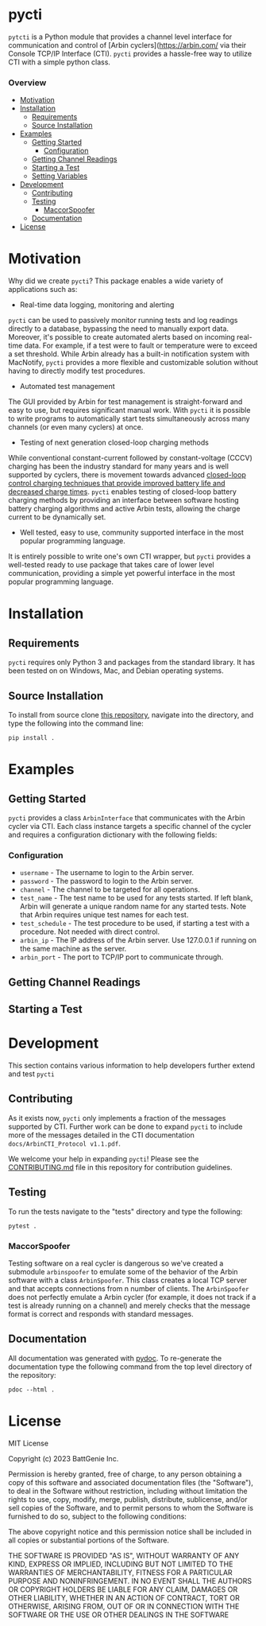 # pycti

`pytcti` is a Python module that provides a channel level interface for communication and control of [Arbin cyclers](https://arbin.com/ via their Console TCP/IP Interface (CTI). `pycti` provides a hassle-free way to utilize CTI with a simple python class.

### Overview

- [Motivation](#Motivation)
- [Installation](#Installation)
    - [Requirements](#Requirements)
    - [Source Installation](#source-installation)
- [Examples](#Examples)
  - [Getting Started](#getting-started)
    - [Configuration](#Configuration)
  - [Getting Channel Readings](#getting-channel-readings) 
  - [Starting a Test](#starting-a-test)
  - [Setting Variables](#setting-variables)
- [Development](#Dev)
  - [Contributing](#Contributing)
  - [Testing](#Testing)
    - [MaccorSpoofer](#MaccorSpoofer)
  - [Documentation](#Documentation)
- [License](#License)

# <a name="Motivation"></a>Motivation

Why did we create `pycti`? This package enables a wide variety of applications such as:

- Real-time data logging, monitoring and alerting

`pycti` can be used to passively monitor running tests and log readings directly to a database, bypassing the need to manually export data. Moreover, it's possible to create automated alerts based on incoming real-time data. For example, if a test were to fault or temperature were to exceed a set threshold. While Arbin already has a built-in notification system with MacNotify, `pycti` provides a more flexible and customizable solution without having to directly modify test procedures. 

- Automated test management

The GUI provided by Arbin for test management is straight-forward and easy to use, but requires significant manual work. With `pycti` it is possible to write programs to automatically start tests simultaneously across many channels (or even many cyclers) at once.

- Testing of next generation closed-loop charging methods

While conventional constant-current followed by constant-voltage (CCCV) charging has been the industry standard for many years and is well supported by cyclers, there is movement towards advanced [closed-loop control charging techniques that provide improved battery life and decreased charge times](https://battgenie.life/technology/). `pycti` enables testing of closed-loop battery charging methods by providing an interface between software hosting battery charging algorithms and active Arbin tests, allowing the charge current to be dynamically set.

- Well tested, easy to use, community supported interface in the most popular programming language. 

It is entirely possible to write one's own CTI wrapper, but `pycti` provides a well-tested ready to use package that takes care of lower level communication, providing a simple yet powerful interface in the most popular programming language. 

# <a name="Installation"></a>Installation

## <a name="Requirements"></a>Requirements

`pycti` requires only Python 3 and packages from the standard library. It has been tested on on Windows, Mac, and Debian operating systems.

## <a name="Source Installation"></a>Source Installation

To install from source clone [this repository](https://github.com/BattGenie/pycti), navigate into the directory, and type the following into the command line:

```
pip install .
```

# <a name="Examples"></a>Examples

## <a name="Getting Started"></a>Getting Started

`pycti` provides a class `ArbinInterface` that communicates with the Arbin cycler via CTI. Each class instance targets a specific channel of the cycler and requires a configuration dictionary with the following fields:

### <a name="Configuration"></a>Configuration

- `username` - The username to login to the Arbin server.
- `password` - The password to login to the Arbin server.
- `channel` - The channel to be targeted for all operations.
- `test_name` - The test name to be used for any tests started. If left blank, Arbin will generate a unique random name for any started tests. Note that Arbin requires unique test names for each test.
- `test_schedule` - The test procedure to be used, if starting a test with a procedure. Not needed with direct control.
- `arbin_ip` - The IP address of the Arbin server. Use 127.0.0.1 if running on the same machine as the server.
- `arbin_port` - The port to TCP/IP port to communicate through.

## <a name="Readings"></a>Getting Channel Readings

## <a name="Test"></a>Starting a Test

# <a name="Dev"></a>Development

This section contains various information to help developers further extend and test `pycti`

## <a name="Contributing"></a>Contributing

As it exists now, `pycti` only implements a fraction of the messages supported by CTI. Further work can be done to expand `pycti` to include more of the messages detailed in the CTI documentation `docs/ArbinCTI_Protocol v1.1.pdf`.

We welcome your help in expanding `pycti`! Please see the [CONTRIBUTING.md](https://github.com/BattGenie/pycti/blob/main/CONTRIBUTING.md) file in this repository for contribution guidelines. 

## <a name="Testing"></a>Testing

To run the tests navigate to the "tests" directory and type the following:

```
pytest .
```

### <a name="ArbinSpoofer"></a>MaccorSpoofer

Testing software on a real cycler is dangerous so we've created a submodule `arbinspoofer` to emulate some of the behavior of the Arbin software with a class `ArbinSpoofer`. This class creates a local TCP server and that accepts connections from n number of clients. The `ArbinSpoofer` does not perfectly emulate a Arbin cycler (for example, it does not track if a test is already running on a channel) and merely checks that the message format is correct and responds with standard messages. 

## <a name="Documentation"></a>Documentation

All documentation was generated with [pydoc](https://docs.python.org/3/library/pydoc.html). To re-generate the documentation type the following command from the top level directory of the repository:

```
pdoc --html .
```

# <a name="License"></a>License

MIT License

Copyright (c) 2023 BattGenie Inc. 

Permission is hereby granted, free of charge, to any person obtaining a copy
of this software and associated documentation files (the "Software"), to deal
in the Software without restriction, including without limitation the rights
to use, copy, modify, merge, publish, distribute, sublicense, and/or sell
copies of the Software, and to permit persons to whom the Software is
furnished to do so, subject to the following conditions:

The above copyright notice and this permission notice shall be included in all
copies or substantial portions of the Software.

THE SOFTWARE IS PROVIDED "AS IS", WITHOUT WARRANTY OF ANY KIND, EXPRESS OR
IMPLIED, INCLUDING BUT NOT LIMITED TO THE WARRANTIES OF MERCHANTABILITY,
FITNESS FOR A PARTICULAR PURPOSE AND NONINFRINGEMENT. IN NO EVENT SHALL THE
AUTHORS OR COPYRIGHT HOLDERS BE LIABLE FOR ANY CLAIM, DAMAGES OR OTHER
LIABILITY, WHETHER IN AN ACTION OF CONTRACT, TORT OR OTHERWISE, ARISING FROM,
OUT OF OR IN CONNECTION WITH THE SOFTWARE OR THE USE OR OTHER DEALINGS IN THE
SOFTWARE
